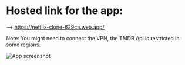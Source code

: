 # Hosted link for the app:

--> https://netflix-clone-629ca.web.app/

Note: You might need to connect the VPN, the TMDB Api is restricted in some regions.

![App screenshot](/public/appScreen.png)
